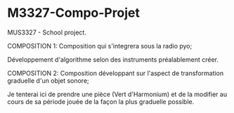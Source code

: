 # M3327-Compo-Projet
MUS3327 - School project.

COMPOSITION 1:
Composition qui s'integrera sous la radio pyo;

Développement d'algorithme selon des instruments préalablement créer.

COMPOSITION 2:
Composition développant sur l'aspect de transformation graduelle d'un objet sonore;

Je tenterai ici de prendre une pièce (Vert d'Harmonium) et de la modifier au cours de sa période jouée de la façon la plus graduelle possible. 
